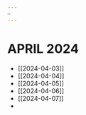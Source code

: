 ```yaml
---
~
---
```

# APRIL 2024
- [[2024-04-03]]
- [[2024-04-04]]
- [[2024-04-05]]
- [[2024-04-06]]
- [[2024-04-07]]
- 